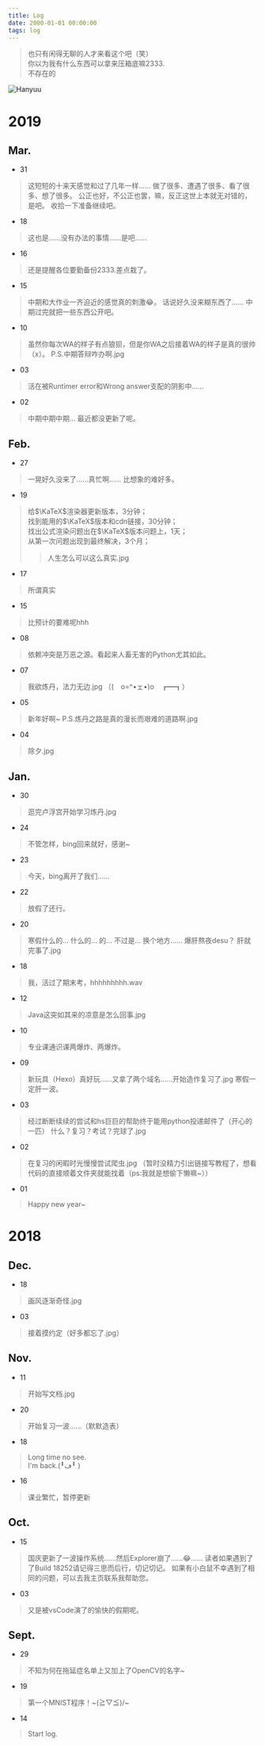 ```yaml
---
title: Log
date: 2000-01-01 00:00:00
tags: log
---
```

> 也只有闲得无聊的人才来看这个吧（笑）\
> 你以为我有什么东西可以拿来压箱底嘛2333.\
> 不存在的

![Hanyuu](https://raw.githubusercontent.com/HanyuuFurude/TechBlog/master/res/rm.png
)
# 2019

## Mar.
* 31
> 这短短的十来天感觉和过了几年一样……
> 做了很多、遭遇了很多、看了很多、想了很多。
> 公正也好，不公正也罢，嘛，反正这世上本就无对错的，是吧。
> 收拾一下准备继续吧。

* 18
> 这也是……没有办法的事情……是吧……

* 16
> 还是提醒各位要勤备份2333.差点栽了。

* 15
> 中期和大作业一齐迫近的感觉真的刺激😂。
> 话说好久没来糊东西了……
> 中期过完就把一些东西公开吧。

* 10
> 虽然你每次WA的样子有点狼狈，但是你WA之后接着WA的样子是真的很帅（x）。
> P.S.中期答辩咋办啊.jpg

* 03
> 活在被Runtimer error和Wrong answer支配的阴影中……

* 02
> 中期中期中期...
> 最近都没更新了呢。

## Feb.
* 27
> 一晃好久没来了……真忙啊……
> 比想象的难好多。
* 19
> 给$\KaTeX$渲染器更新版本，3分钟；\
> 找到能用的$\KaTeX$版本和cdn链接，30分钟； \
> 找出公式渲染问题出在$\KaTeX$版本问题上，1天；\
> 从第一次问题出现到最终解决，3个月；
> > 人生怎么可以这么真实.jpg
* 17
> 所谓真实
* 15
> 比预计的要难呢hhh
* 08
> 依赖冲突是万恶之源。看起来人畜无害的Python尤其如此。
* 07
> 我欲炼丹，法力无边.jpg （(　o=^•ェ•)o　┏━┓）
* 05
> 新年好啊~
> P.S.炼丹之路是真的漫长而艰难的道路啊.jpg
* 04
> 除夕.jpg

## Jan.
* 30
> 逛完卢浮宫开始学习炼丹.jpg
* 24
> 不管怎样，bing回来就好，感谢~
* 23
> 今天，bing离开了我们……
* 22
> 放假了还行。
* 20
> 寒假什么的…
> 什么的…
> 的…
> 不过是…
> 换个地方……
> 爆肝熬夜desu？
> 肝就完事了.jpg
* 18
> 我，活过了期末考，hhhhhhhhh.wav
* 12
> Java这突如其来的凉意是怎么回事.jpg
* 10
> 专业课通识课两爆炸、两爆炸。
* 09
> 新玩具（Hexo）真好玩……又拿了两个域名……开始造作复习了.jpg
> 寒假一定肝一波。
* 03
> 经过断断续续的尝试和hs巨巨的帮助终于能用python投递邮件了（开心的一匹）
> 什么？复习？考试？完球了.jpg
* 02
> 在复习的闲暇时光慢慢尝试爬虫.jpg
> （暂时没精力引出链接写教程了，想看代码的直接顺着文件夹就能找着（ps:我就是想偷下懒嘛~））
* 01
> Happy new year~

# 2018
## Dec.
* 18
> 画风逐渐奇怪.jpg
* 03
> 接着摸约定（好多都忘了.jpg）

## Nov.
* 11
> 开始写文档.jpg
* 20
> 开始复习一波……（默默造表）
* 18
> Long time no see.\
> I'm back.(╹ڡ╹ )
* 16
> 课业繁忙，暂停更新

## Oct.
* 15
> 国庆更新了一波操作系统……然后Explorer崩了……😂……
> 读者如果遇到了了Build 18252请记得三思而后行，切记切记。
> 如果有小白鼠不幸遇到了相同的问题，可以去我主页联系我帮助您。
* 03
> 又是被vsCode演了的愉快的假期呢。

## Sept.
* 29
> 不知为何在拖延症名单上又加上了OpenCV的名字~
* 19
> 第一个MNIST程序！~\(≧▽≦)/~
* 14
> Start log.
